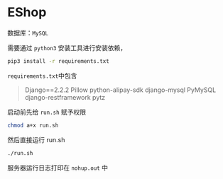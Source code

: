 # EShop

数据库：`MySQL`

需要通过 `python3` 安装工具进行安装依赖，

```sh
pip3 install -r requirements.txt
```
`requirements.txt`中包含

>Django==2.2.2
>Pillow
>python-alipay-sdk
>django-mysql
>PyMySQL
>django-restframework
>pytz

启动前先给 `run.sh` 赋予权限</p>
```sh
chmod a+x run.sh
```
然后直接运行 run.sh 
```sh
./run.sh
```
服务器运行日志打印在 `nohup.out` 中
